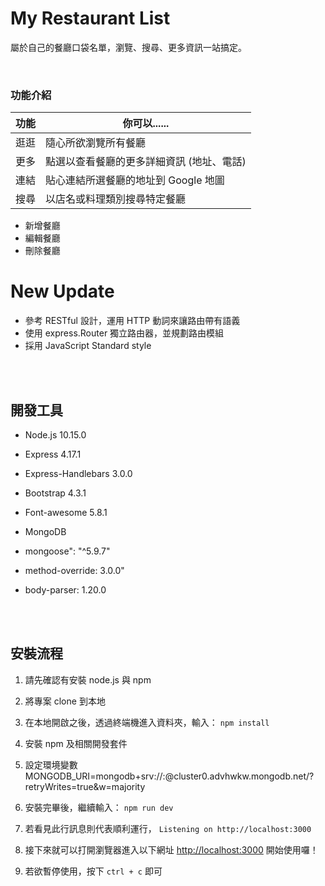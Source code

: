 # My Restaurant List

屬於自己的餐廳口袋名單，瀏覽、搜尋、更多資訊一站搞定。

<br />

### 功能介紹

| 功能 | 你可以......                              |
| ---- | ----------------------------------------- |
| 逛逛 | 隨心所欲瀏覽所有餐廳                      |
| 更多 | 點選以查看餐廳的更多詳細資訊 (地址、電話) |
| 連結 | 貼心連結所選餐廳的地址到 Google 地圖      |
| 搜尋 | 以店名或料理類別搜尋特定餐廳              |

- 新增餐廳
- 編輯餐廳
- 刪除餐廳

# New Update

- 參考 RESTful 設計，運用 HTTP 動詞來讓路由帶有語義
- 使用 express.Router 獨立路由器，並規劃路由模組
- 採用 JavaScript Standard style

<br />
<br />

## 開發工具

- Node.js 10.15.0
- Express 4.17.1
- Express-Handlebars 3.0.0
- Bootstrap 4.3.1
- Font-awesome 5.8.1
- MongoDB
- mongoose": "^5.9.7"
- method-override: 3.0.0"
- body-parser: 1.20.0

  <br />
  <br />

## 安裝流程

1. 請先確認有安裝 node.js 與 npm

2. 將專案 clone 到本地

3. 在本地開啟之後，透過終端機進入資料夾，輸入： `npm install`

4. 安裝 npm 及相關開發套件

5. 設定環境變數 MONGODB_URI=mongodb+srv://<Your MongoDB Account>:<Your MongoDB Password>@cluster0.advhwkw.mongodb.net/<Your MongoDB Table>?retryWrites=true&w=majority

6. 安裝完畢後，繼續輸入： `npm run dev`

7. 若看見此行訊息則代表順利運行， `Listening on http://localhost:3000`

8. 接下來就可以打開瀏覽器進入以下網址 [http://localhost:3000](http://localhost:3000) 開始使用囉！

9. 若欲暫停使用，按下 `ctrl + c` 即可
